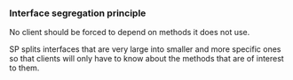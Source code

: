 ### Interface segregation principle

No client should be forced to depend on methods it does not use.

SP splits interfaces that are very large into smaller and more specific ones so that clients will only have to know about the methods that are of interest to them. 

